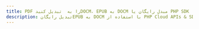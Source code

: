 ---title: PDF را به  تبدیل کنیدDOCM، EPUB به DOCM مبدل رایگان یا PHP SDKdescription: تبدیل رایگانEPUB به DOCM با استفاده از PHP Cloud APIs & SDK همچنین اسناد PDF را در Cloud ایجاد، ویرایش و رندر کنید.---